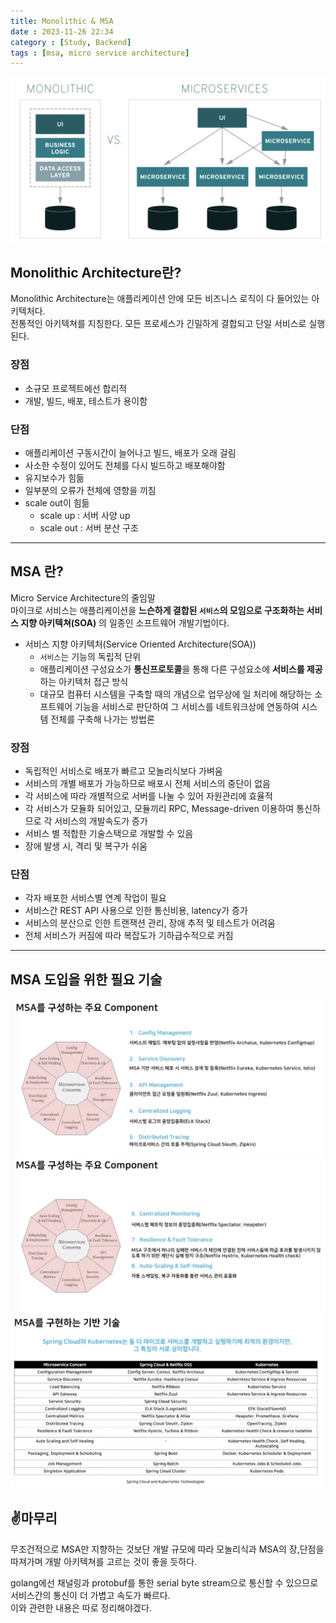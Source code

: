 ```yaml
---
title: Monolithic & MSA
date : 2023-11-26 22:34
category : [Study, Backend]
tags : [msa, micro service architecture]
---
```


![](/assets/img/YY-MM/2023-11-26-22-58-53.png)


## Monolithic Architecture란?  
Monolithic Architecture는 애플리케이션 안에 모든 비즈니스 로직이 다 들어있는 아키텍처다.  
전통적인 아키텍쳐를 지칭한다. 모든 프로세스가 긴밀하게 결합되고 단일 서비스로 실행된다.  

### 장점
- 소규모 프로젝트에선 합리적  
- 개발, 빌드, 배포, 테스트가 용이함  

### 단점
- 애플리케이션 구동시간이 늘어나고 빌드, 배포가 오래 걸림  
- 사소한 수정이 있어도 전체를 다시 빌드하고 배포해야함  
- 유지보수가 힘듦  
- 일부분의 오류가 전체에 영향을 끼침  
- scale out이 힘듦
    - scale up : 서버 사양 up
    - scale out : 서버 분산 구조

---

## MSA 란?
Micro Service Architecture의 줄임말  
마이크로 서비스는 애플리케이션을 **느슨하게 결합된 `서비스`의 모임으로 구조화하는 서비스 지향 아키텍쳐(SOA)** 의 일종인 소프트웨어 개발기법이다.  

* 서비스 지향 아키텍처(Service Oriented Architecture(SOA))  
  - `서비스`는 기능의 독립적 단위
  - 애플리케이션 구성요소가 **통신프로토콜**을 통해 다른 구성요소에 **서비스를 제공**하는 아키텍처 접근 방식  
  - 대규모 컴퓨터 시스템을 구축할 때의 개념으로 업무상에 일 처리에 해당하는 소프트웨어 기능을 서비스로 판단하여 그 서비스를 네트워크상에 연동하여 시스템 전체를 구축해 나가는 방법론  

### 장점
- 독립적인 서비스로 배포가 빠르고 모놀리식보다 가벼움
- 서비스의 개별 배포가 가능하므로 배포시 전체 서비스의 중단이 없음
- 각 서비스에 따라 개별적으로 서버를 나눌 수 있어 자원관리에 효율적 
- 각 서비스가 모듈화 되어있고, 모듈끼리 RPC, Message-driven 이용하여 통신하므로 각 서비스의 개발속도가 증가
- 서비스 별 적합한 기술스택으로 개발할 수 있음
- 장애 발생 시, 격리 및 복구가 쉬움

### 단점
- 각자 배포한 서비스별 연계 작업이 필요
- 서비스간 REST API 사용으로 인한 통신비용, latency가 증가
- 서비스의 분산으로 인한 트랜잭션 관리, 장애 추적 및 테스트가 어려움
- 전체 서비스가 커짐에 따라 복잡도가 기하급수적으로 커짐

---
## MSA 도입을 위한 필요 기술
![](/assets/img/YY-MM/2023-11-26-23-16-18.png)  
![](/assets/img/YY-MM/2023-11-26-23-16-28.png)
![](/assets/img/YY-MM/2023-11-26-23-16-48.png)

## ✌️마무리 
무조건적으로 MSA만 지향하는 것보단 개발 규모에 따라 모놀리식과 MSA의 장,단점을 따져가며 개발 아키텍쳐를 고르는 것이 좋을 듯하다. 

golang에선 채널링과 protobuf를 통한 serial byte stream으로 통신할 수 있으므로 서비스간의 통신이 더 가볍고 속도가 빠르다.  
이와 관련한 내용은 따로 정리해야겠다.
